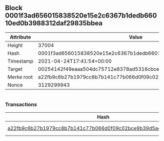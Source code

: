 ## Block 0001f3ad656015838520e15e2c6367b1dedb66010ed0b3988312daf29835bbea

Attribute | Value
--- | ---
Height | 37004
Hash | 0001f3ad656015838520e15e2c6367b1dedb66010ed0b3988312daf29835bbea
Timestamp | 2021-04-24T17:41:54+00:00
Target | 00254142f49eaaa504dc75712e8378ad5316cbcead634704b3734b6271167cc4
Merke root | a22fb9c6b27b1979cc8b7b141c77b066d0f09c02bce9b39d5a498adf4dae82a3
Nonce | 3129299943

```

```

### Transactions

Hash | Amount
--- | ---
[a22fb9c6b27b1979cc8b7b141c77b066d0f09c02bce9b39d5a498adf4dae82a3](a22fb9c6b27b1979cc8b7b141c77b066d0f09c02bce9b39d5a498adf4dae82a3.md) | 10.00000000 SKEPTI 
